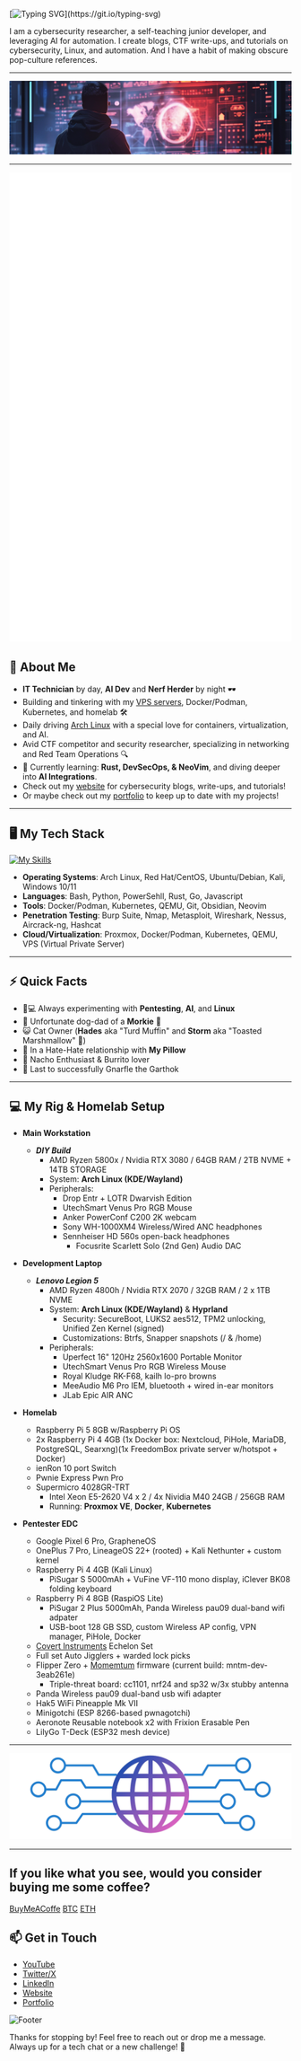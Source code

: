 [![Typing SVG](https://readme-typing-svg.demolab.com?font=Fira+Code&weight=450&size=22&duration=4000&pause=10&color=459EB5&center=true&vCenter=true&multiline=true&width=800&height=100&lines=%F0%9F%91%8B+Hey%2C+my+name's+Angel%2C+but+you+can;call+me+by+my+handle%2C+CypherOxide!)](https://git.io/typing-svg)

I am a  cybersecurity researcher, a self-teaching junior developer, and leveraging AI for automation. I create blogs, CTF write-ups, and tutorials on cybersecurity, Linux, and automation. And I have a habit of making obscure pop-culture references.

---
![Banner](Banner.png)

---
![Metrics](github-metrics.svg)

## 🚀 About Me

- **IT Technician** by day, **AI Dev** and **Nerf Herder** by night 🕶️
- Building and tinkering with my [VPS servers](https://hostinger.com/?REFERRALCODE=1ANGELSANTI16), Docker/Podman, Kubernetes, and homelab 🛠️
- Daily driving [Arch Linux](https://archlinux.org/) with a special love for containers, virtualization, and AI.
- Avid CTF competitor and security researcher, specializing in networking and Red Team Operations 🔍
- 🧠 Currently learning: **Rust, DevSecOps, & NeoVim**, and diving deeper into **AI Integrations**.
- Check out my [website](https://www.hopeintsys.com) for cybersecurity blogs, write-ups, and tutorials!
- Or maybe check out my [portfolio](https://angelsantiago.me) to keep up to date with my projects!

---

## 🖥️ My Tech Stack

[![My Skills](https://skillicons.dev/icons?i=bash,powershell,py,js,ts,html,nodejs,css,go,neovim,azure,aws,docker,kubernetes,arch,kali,redhat,windows,cmake,git,github,mongodb,postgres,raspberrypi,rust,tensorflow,pytorch,wordpress&perline=13)](https://skillicons.dev)

- **Operating Systems**: Arch Linux, Red Hat/CentOS, Ubuntu/Debian, Kali, Windows 10/11
- **Languages**: Bash, Python, PowerSehll, Rust, Go, Javascript
- **Tools**: Docker/Podman, Kubernetes, QEMU, Git, Obsidian, Neovim
- **Penetration Testing**: Burp Suite, Nmap, Metasploit, Wireshark, Nessus, Aircrack-ng, Hashcat
- **Cloud/Virtualization**: Proxmox, Docker/Podman, Kubernetes, QEMU, VPS (Virtual Private Server)

---

## ⚡ Quick Facts

- 🤖💻 Always experimenting with **Pentesting**, **AI**, and **Linux**
- 🐺 Unfortunate dog-dad of a **Morkie** 🐾
- 😺 Cat Owner (**Hades** aka "Turd Muffin" and **Storm** aka "Toasted Marshmallow" 🖤)
- 🛌 In a Hate-Hate relationship with **My Pillow**
- 🧀 Nacho Enthusiast & Burrito lover
- 👾 Last to successfully Gnarfle the Garthok

---

## 💻 My Rig & Homelab Setup

- **Main Workstation**
  - ***DIY Build***
    - AMD Ryzen 5800x / Nvidia RTX 3080 / 64GB RAM / 2TB NVME + 14TB STORAGE
    - System: **Arch Linux (KDE/Wayland)**
    - Peripherals:
      - Drop Entr + LOTR Dwarvish Edition
      - UtechSmart Venus Pro RGB Mouse
      - Anker PowerConf C200 2K webcam
      - Sony WH-1000XM4 Wireless/Wired ANC headphones
      - Sennheiser HD 560s open-back headphones
        - Focusrite Scarlett Solo (2nd Gen) Audio DAC

- **Development Laptop**
  - ***Lenovo Legion 5***
    - AMD Ryzen 4800h / Nvidia RTX 2070 / 32GB RAM / 2 x 1TB NVME
    - System:  **Arch Linux (KDE/Wayland)** & **Hyprland**
      - Security: SecureBoot, LUKS2 aes512, TPM2 unlocking, Unified Zen Kernel (signed)  
      - Customizations: Btrfs, Snapper snapshots (/ & /home)  
    - Peripherals:
      - Uperfect 16" 120Hz 2560x1600 Portable Monitor
      - UtechSmart Venus Pro RGB Wireless Mouse
      - Royal Kludge RK-F68, kailh lo-pro browns
      - MeeAudio M6 Pro IEM, bluetooth + wired in-ear monitors
      - JLab Epic AIR ANC

- **Homelab**
  - Raspberry Pi 5 8GB w/Raspberry Pi OS
  - 2x Raspberry Pi 4 4GB (1x Docker box: Nextcloud, PiHole, MariaDB, PostgreSQL, Searxng)(1x FreedomBox private server w/hotspot + Docker)
  - ienRon 10 port Switch
  - Pwnie Express Pwn Pro
  - Supermicro 4028GR-TRT
    - Intel Xeon E5-2620 V4 x 2 / 4x Nividia M40 24GB / 256GB RAM
    - Running: **Proxmox VE**, **Docker**, **Kubernetes**

- **Pentester EDC**
  - Google Pixel 6 Pro, GrapheneOS
  - OnePlus 7 Pro, LineageOS 22+ (rooted) + Kali Nethunter + custom kernel
  - Raspberry Pi 4 4GB (Kali Linux)
    - PiSugar S 5000mAh + VuFine VF-110 mono display, iClever BK08 folding keyboard
  - Raspberry Pi 4 8GB (RaspiOS Lite)
    - PiSugar 2 Plus 5000mAh, Panda Wireless pau09 dual-band wifi adpater
    - USB-boot 128 GB SSD, custom Wireless AP config, VPN manager, PiHole, Docker  
  - [Covert Instruments](https://covertinstruments.com/) Echelon Set
  - Full set Auto Jigglers + warded lock picks
  - Flipper Zero + [Momemtum](https://momentum-fw.dev/) firmware (current build: mntm-dev-3eab261e)
    - Triple-threat board: cc1101, nrf24 and sp32 w/3x stubby antenna
  - Panda Wireless pau09 dual-band usb wifi adapter
  - Hak5 WiFi Pineapple Mk VII
  - Minigotchi (ESP 8266-based pwnagotchi)
  - Aeronote Reusable notebook x2 with Frixion Erasable Pen
  - LilyGo T-Deck (ESP32 mesh device)

---

![logo](HOPE_Integrated_Systems_Logo-banner-crop.png)

---

## If you like what you see, would you consider buying me some coffee?

[BuyMeACoffe](https://buymeacoffee.com/cypheroxide)
[BTC](bc1qnhquxexmegk4gdnv6ewm8j3rxwkvsmp9h0sshg)
[ETH](0xc50FEC02680C1c52E49030f5f698294481708654)

## 📫 Get in Touch

- [YouTube](https://www.youtube.com/c/CypherOxide)
- [Twitter/X](https://x.com/HopeIntSys)
- [LinkedIn](https://www.linkedin.com/in/angel-santiago/)
- [Website](https://www.hopeintsys.com)
- [Portfolio](https://angelsantiago.me)

![Footer](footer.png)

Thanks for stopping by! Feel free to reach out or drop me a message. Always up for a tech chat or a new challenge! 💬
